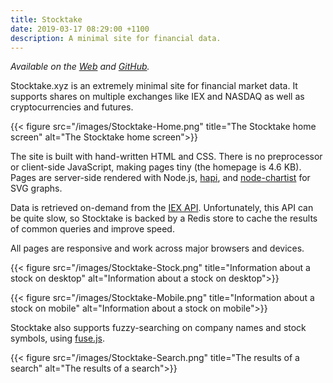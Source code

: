 ```yaml
---
title: Stocktake
date: 2019-03-17 08:29:00 +1100
description: A minimal site for financial data.
---
```


*Available on the [Web](http://www.stocktake.xyz) and [GitHub](https://github.com/kdelwat/stocktake).*

Stocktake.xyz is an extremely minimal site for financial market data. It supports shares on multiple exchanges like IEX and NASDAQ as well as cryptocurrencies and futures.

{{< figure src="/images/Stocktake-Home.png" title="The Stocktake home screen" alt="The Stocktake home screen">}}

The site is built with hand-written HTML and CSS. There is no preprocessor or client-side JavaScript, making pages tiny (the homepage is 4.6 KB). Pages are server-side rendered with Node.js, [hapi](https://hapijs.com/), and [node-chartist](https://github.com/panosoft/node-chartist) for SVG graphs.

Data is retrieved on-demand from the [IEX API](https://iextrading.com/developer/docs/). Unfortunately, this API can be quite slow, so Stocktake is backed by a Redis store to cache the results of common queries and improve speed.

All pages are responsive and work across major browsers and devices.

{{< figure src="/images/Stocktake-Stock.png" title="Information about a stock on desktop" alt="Information about a stock on desktop">}}

{{< figure src="/images/Stocktake-Mobile.png" title="Information about a stock on mobile" alt="Information about a stock on mobile">}}

Stocktake also supports fuzzy-searching on company names and stock symbols, using [fuse.js](https://fusejs.io/).

{{< figure src="/images/Stocktake-Search.png" title="The results of a search" alt="The results of a search">}}